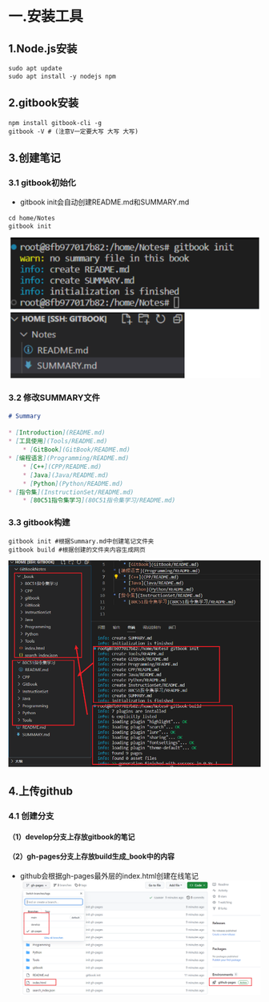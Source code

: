 # 一.安装工具
## 1.Node.js安装
```Shell
sudo apt update
sudo apt install -y nodejs npm
```

## 2.gitbook安装
```Shell
npm install gitbook-cli -g
gitbook -V # (注意V一定要大写 大写 大写)
```
## 3.创建笔记
### 3.1 gitbook初始化
* gitbook init会自动创建README.md和SUMMARY.md
```Shell
cd home/Notes
gitbook init
```
![gitbook初始化](image/gitbook初始化.png)

### 3.2 修改SUMMARY文件
```markdown
# Summary

* [Introduction](README.md)
* [工具使用](Tools/README.md)
    * [GitBook](GitBook/README.md)
* [编程语言](Programming/README.md)
    * [C++](CPP/README.md)
    * [Java](Java/README.md)
    * [Python](Python/README.md)
* [指令集](InstructionSet/README.md)
    * [80C51指令集学习](80C51指令集学习/README.md)
```

### 3.3 gitbook构建
```Shell
gitbook init #根据Summary.md中创建笔记文件夹
gitbook build #根据创建的文件夹内容生成网页
```
![gitbook构建](image/gitbook构建.png)

## 4.上传github
### 4.1 创建分支
#### （1）develop分支上存放gitbook的笔记
#### （2）gh-pages分支上存放build生成_book中的内容
* github会根据gh-pages最外层的index.html创建在线笔记
![上传github](image/上传github.png)